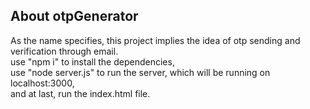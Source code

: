 ## About otpGenerator
As the name specifies, this project implies the idea of otp sending and verification through email.<br>
use "npm i" to install the dependencies,<br>
use "node server.js" to run the server, which will be running on localhost:3000,<br>
and at last, run the index.html file.
